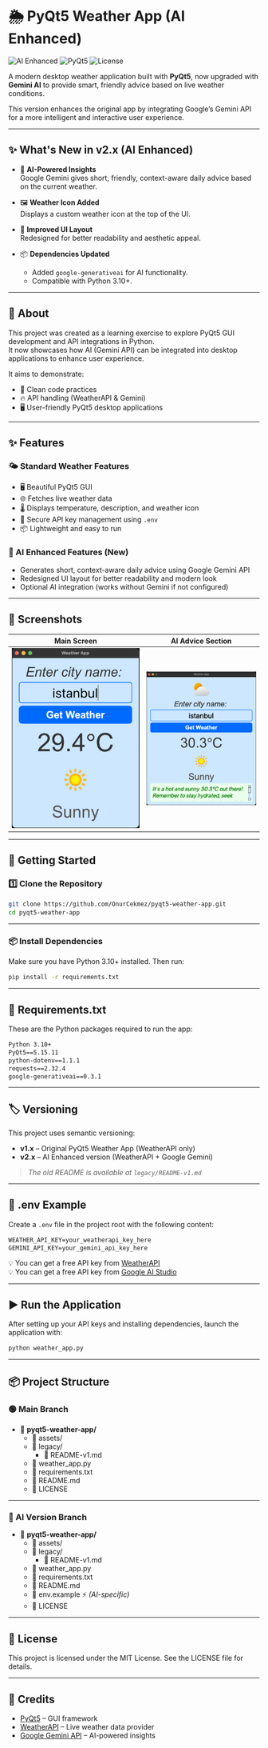 # 🌦️ PyQt5 Weather App (AI Enhanced)

![AI Enhanced](https://img.shields.io/badge/AI-Enhanced-0077ff?style=for-the-badge&logo=google)
![PyQt5](https://img.shields.io/badge/PyQt5-5.15-green?style=for-the-badge&logo=qt)
![License](https://img.shields.io/badge/License-MIT-yellow?style=for-the-badge)

A modern desktop weather application built with **PyQt5**, now upgraded with **Gemini AI** to provide smart, friendly advice based on live weather conditions.  

This version enhances the original app by integrating Google’s Gemini API for a more intelligent and interactive user experience.  

---

## ✨ What's New in v2.x (AI Enhanced)
- 🤖 **AI-Powered Insights**  
  Google Gemini gives short, friendly, context-aware daily advice based on the current weather.  

- 🖼️ **Weather Icon Added**  
  Displays a custom weather icon at the top of the UI.  

- 📜 **Improved UI Layout**  
  Redesigned for better readability and aesthetic appeal.  

- 📦 **Dependencies Updated**  
  - Added `google-generativeai` for AI functionality.
  - Compatible with Python 3.10+.

---

## 📖 About
This project was created as a learning exercise to explore PyQt5 GUI development and API integrations in Python.  
It now showcases how AI (Gemini API) can be integrated into desktop applications to enhance user experience.

It aims to demonstrate:
- 🧼 Clean code practices
- 🔥 API handling (WeatherAPI & Gemini)
- 🖥️ User-friendly PyQt5 desktop applications

---

## ✨ Features

### 🌤️ Standard Weather Features
- 🖥️ Beautiful PyQt5 GUI
- 🌐 Fetches live weather data
- 🌡️ Displays temperature, description, and weather icon
- 🔑 Secure API key management using `.env`
- 📦 Lightweight and easy to run

### 🤖 AI Enhanced Features (New)
- Generates short, context-aware daily advice using Google Gemini API
- Redesigned UI layout for better readability and modern look
- Optional AI integration (works without Gemini if not configured)

---

## 📸 Screenshots

| Main Screen                              | AI Advice Section                      |
|-------------------------------------------|-----------------------------------------|
| ![Main UI](assets/v1.app_ui.png)    | ![AI Advice](assets/v2.app_ui.png) |

---

## 🚀 Getting Started

### 1️⃣ Clone the Repository
```bash
git clone https://github.com/OnurCekmez/pyqt5-weather-app.git
cd pyqt5-weather-app
```
---

### 📦 Install Dependencies
Make sure you have Python 3.10+ installed. Then run:
```bash
pip install -r requirements.txt
```
---

## 📜 Requirements.txt
These are the Python packages required to run the app:
```
Python 3.10+
PyQt5==5.15.11
python-dotenv==1.1.1
requests==2.32.4
google-generativeai==0.3.1
```
---

## 🏷️ Versioning
This project uses semantic versioning:

- **v1.x** – Original PyQt5 Weather App (WeatherAPI only)
- **v2.x** – AI Enhanced version (WeatherAPI + Google Gemini)

> _The old README is available at `legacy/README-v1.md`_

---

## 🔑 .env Example
Create a `.env` file in the project root with the following content:
```
WEATHER_API_KEY=your_weatherapi_key_here
GEMINI_API_KEY=your_gemini_api_key_here
```
💡 You can get a free API key from [WeatherAPI](https://www.weatherapi.com/)  
💡 You can get a free API key from [Google AI Studio](https://aistudio.google.com/app/apikey)

---

## ▶️ Run the Application
After setting up your API keys and installing dependencies, launch the application with:
```bash
python weather_app.py
```

---
## 📦 Project Structure

### 🟢 Main Branch
- 📁 **pyqt5-weather-app/**
  - 📂 assets/
  - 📂 legacy/
    - 📄 README-v1.md
  - 📄 weather_app.py
  - 📄 requirements.txt
  - 📄 README.md
  - 📄 LICENSE

---

### 🔵 AI Version Branch
- 📁 **pyqt5-weather-app/**
  - 📂 assets/
  - 📂 legacy/
    - 📄 README-v1.md
  - 📄 weather_app.py
  - 📄 requirements.txt
  - 📄 README.md
  - 📄 env.example ⚡ *(AI-specific)*
  - 📄 LICENSE

---

## 📜 License
This project is licensed under the MIT License. See the LICENSE file for details.

---

## 🙌 Credits
- [PyQt5](https://pypi.org/project/PyQt5/) – GUI framework  
- [WeatherAPI](https://www.weatherapi.com/) – Live weather data provider  
- [Google Gemini API](https://aistudio.google.com/app/apikey) – AI-powered insights

